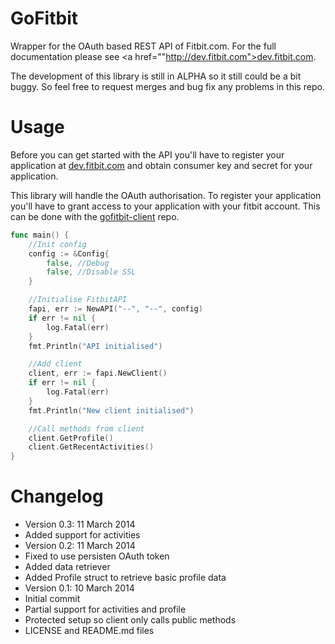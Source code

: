 # GoFitbit

Wrapper for the OAuth based REST API of Fitbit.com. For the full documentation please see <a href=""http://dev.fitbit.com">dev.fitbit.com</a>.

The development of this library is still in ALPHA so it still could be a bit buggy. So feel free to request merges and bug fix any problems in this repo.

# Usage

Before you can get started with the API you'll have to register your application at <a href="http://dev.fitbit.com">dev.fitbit.com</a> and obtain consumer key and secret for your application.

This library will handle the OAuth authorisation. To register your application you'll have to grant access to your application with your fitbit account. This can be done with the <a href="https://github.com/lenkaiser/gofitbit-client">gofitbit-client</a> repo.

```go
func main() {
	//Init config
	config := &Config{
		false, //Debug
		false, //Disable SSL
	}

	//Initialise FitbitAPI
	fapi, err := NewAPI("--", "--", config)
	if err != nil {
		log.Fatal(err)
	}
	fmt.Println("API initialised")

	//Add client
	client, err := fapi.NewClient()
	if err != nil {
		log.Fatal(err)
	}
	fmt.Println("New client initialised")

	//Call methods from client
	client.GetProfile()
	client.GetRecentActivities()
}
```

# Changelog
- Version 0.3: 11 March 2014
 - Added support for activities
- Version 0.2: 11 March 2014
 - Fixed to use persisten OAuth token
 - Added data retriever
 - Added Profile struct to retrieve basic profile data
- Version 0.1: 10 March 2014
 - Initial commit
 - Partial support for activities and profile
 - Protected setup so client only calls public methods
 - LICENSE and README.md files
